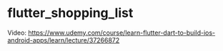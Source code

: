 # flutter_shopping_list

Video: https://www.udemy.com/course/learn-flutter-dart-to-build-ios-android-apps/learn/lecture/37266872